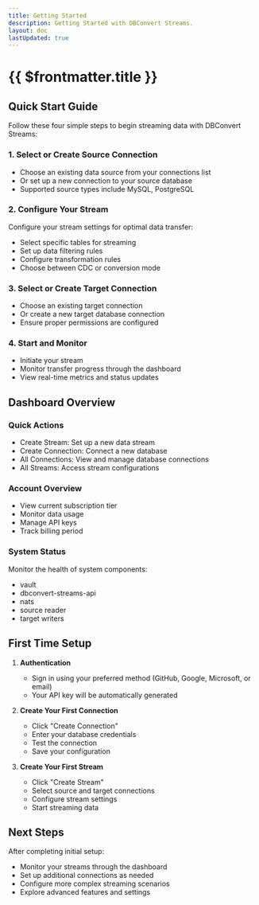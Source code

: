 ```yaml
---
title: Getting Started
description: Getting Started with DBConvert Streams.
layout: doc
lastUpdated: true
---
```


# {{ $frontmatter.title }}

## Quick Start Guide

Follow these four simple steps to begin streaming data with DBConvert Streams:

### 1. Select or Create Source Connection

- Choose an existing data source from your connections list
- Or set up a new connection to your source database
- Supported source types include MySQL, PostgreSQL

### 2. Configure Your Stream

Configure your stream settings for optimal data transfer:
- Select specific tables for streaming
- Set up data filtering rules
- Configure transformation rules
- Choose between CDC or conversion mode

### 3. Select or Create Target Connection

- Choose an existing target connection
- Or create a new target database connection
- Ensure proper permissions are configured

### 4. Start and Monitor

- Initiate your stream
- Monitor transfer progress through the dashboard
- View real-time metrics and status updates

## Dashboard Overview

### Quick Actions
- Create Stream: Set up a new data stream
- Create Connection: Connect a new database
- All Connections: View and manage database connections
- All Streams: Access stream configurations

### Account Overview
- View current subscription tier
- Monitor data usage
- Manage API keys
- Track billing period

### System Status
Monitor the health of system components:
- vault
- dbconvert-streams-api
- nats
- source reader
- target writers

## First Time Setup

1. **Authentication**
   - Sign in using your preferred method (GitHub, Google, Microsoft, or email)
   - Your API key will be automatically generated

2. **Create Your First Connection**
   - Click "Create Connection"
   - Enter your database credentials
   - Test the connection
   - Save your configuration

3. **Create Your First Stream**
   - Click "Create Stream"
   - Select source and target connections
   - Configure stream settings
   - Start streaming data

## Next Steps

After completing initial setup:
- Monitor your streams through the dashboard
- Set up additional connections as needed
- Configure more complex streaming scenarios
- Explore advanced features and settings